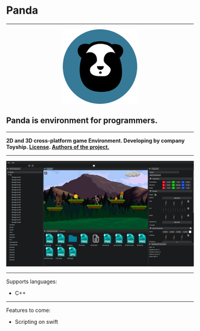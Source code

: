 # Panda

---
<p align="center">
    <img src="Logo.png" alt="Logo" style="width:200px;"/>
</p>

## Panda is environment for programmers.

---


**2D and 3D cross-platform game Environment. Developing by company Toyship.
[License](LICENSE.txt). [Authors of the project.](AUTHORS.md)**

---
<img src="PandaEngine.png" alt="Logo" style="width:1000px;"/>

---
Supports languages:
* C++
---
Features to come:
- Scripting on swift